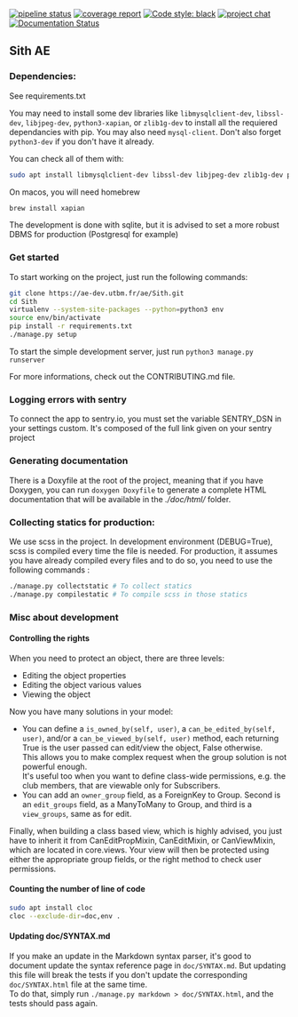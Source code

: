 [![pipeline status](https://ae-dev.utbm.fr/ae/Sith/badges/master/pipeline.svg)](https://ae-dev.utbm.fr/ae/Sith/commits/master)
[![coverage report](https://ae-dev.utbm.fr/ae/Sith/badges/master/coverage.svg)](https://ae-dev.utbm.fr/ae/Sith/commits/master)
[![Code style: black](https://img.shields.io/badge/code%20style-black-000000.svg)](https://github.com/ambv/black)
[![project chat](https://img.shields.io/badge/zulip-join_chat-brightgreen.svg)](https://ae-dev.zulipchat.com)
[![Documentation Status](https://readthedocs.org/projects/sith-ae/badge/?version=latest)](https://sith-ae.readthedocs.io/?badge=latest)

## Sith AE

### Dependencies:
See requirements.txt

You may need to install some dev libraries like `libmysqlclient-dev`, `libssl-dev`, `libjpeg-dev`, `python3-xapian`, or `zlib1g-dev` to install all the
requiered dependancies with pip. You may also need `mysql-client`. Don't also forget `python3-dev` if you don't have it
already.

You can check all of them with:

```bash
sudo apt install libmysqlclient-dev libssl-dev libjpeg-dev zlib1g-dev python3-dev libffi-dev python3-dev libgraphviz-dev pkg-config python3-xapian gettext
```

On macos, you will need homebrew

```bash
brew install xapian
```

The development is done with sqlite, but it is advised to set a more robust DBMS for production (Postgresql for example)

### Get started

To start working on the project, just run the following commands:

```bash
git clone https://ae-dev.utbm.fr/ae/Sith.git
cd Sith
virtualenv --system-site-packages --python=python3 env
source env/bin/activate
pip install -r requirements.txt
./manage.py setup
```

To start the simple development server, just run `python3 manage.py runserver`

For more informations, check out the CONTRIBUTING.md file.

### Logging errors with sentry

To connect the app to sentry.io, you must set the variable SENTRY_DSN in your settings custom. It's composed of the full link given on your sentry project

### Generating documentation

There is a Doxyfile at the root of the project, meaning that if you have Doxygen, you can run `doxygen Doxyfile` to
generate a complete HTML documentation that will be available in the *./doc/html/* folder.

### Collecting statics for production:

We use scss in the project. In development environment (DEBUG=True), scss is compiled every time the file is needed. For production, it assumes you have already compiled every files and to do so, you need to use the following commands : 

```bash
./manage.py collectstatic # To collect statics
./manage.py compilestatic # To compile scss in those statics
```

### Misc about development

#### Controlling the rights

When you need to protect an object, there are three levels:
  * Editing the object properties
  * Editing the object various values
  * Viewing the object

Now you have many solutions in your model:
  * You can define a `is_owned_by(self, user)`, a `can_be_edited_by(self, user)`, and/or a `can_be_viewed_by(self, user)`
    method, each returning True is the user passed can edit/view the object, False otherwise.   
    This allows you to make complex request when the group solution is not powerful enough.    
    It's useful too when you want to define class-wide permissions, e.g. the club members, that are viewable only for
    Subscribers.
  * You can add an `owner_group` field, as a ForeignKey to Group.  Second is an `edit_groups` field, as a ManyToMany to
    Group, and third is a `view_groups`, same as for edit.

Finally, when building a class based view, which is highly advised, you just have to inherit it from CanEditPropMixin,
CanEditMixin, or CanViewMixin, which are located in core.views. Your view will then be protected using either the
appropriate group fields, or the right method to check user permissions.

#### Counting the number of line of code

```bash
sudo apt install cloc
cloc --exclude-dir=doc,env .
```

#### Updating doc/SYNTAX.md

If you make an update in the Markdown syntax parser, it's good to document
update the syntax reference page in `doc/SYNTAX.md`. But updating this file will
break the tests if you don't update the corresponding `doc/SYNTAX.html` file at
the same time.  
To do that, simply run `./manage.py markdown > doc/SYNTAX.html`,
and the tests should pass again.


